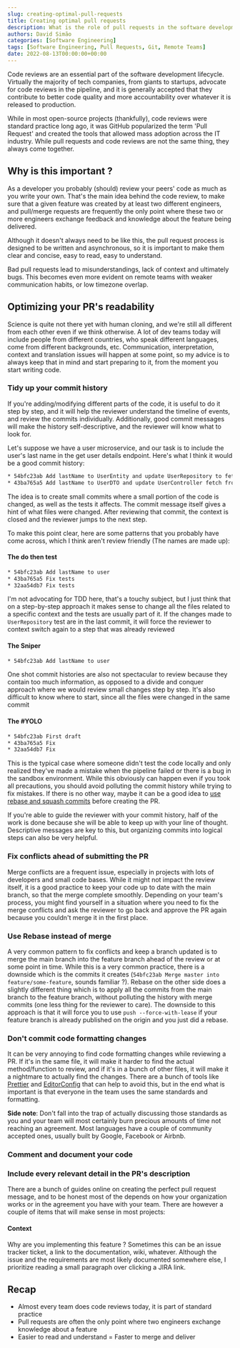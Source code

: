 ```yaml
---
slug: creating-optimal-pull-requests
title: Creating optimal pull requests
description: What is the role of pull requests in the software development lifecycle, why is it important to create good pull requests, and a simple set of opinionated guidelines to make them easy to read, understand and merge
authors: David Simão
categories: [Software Engineering]
tags: [Software Engineering, Pull Requests, Git, Remote Teams]
date: 2022-08-13T00:00:00+00:00
---
```


Code reviews are an essential part of the software development lifecycle. Virtually the majority of tech companies, from giants to startups, advocate for code reviews in the pipeline, and it is generally accepted that they contribute to better code quality and more accountability over whatever it is released to production.

While in most open-source projects (thankfully), code reviews were standard practice long ago, it was GitHub popularized the term 'Pull Request' and created the tools that allowed mass adoption across the IT industry. While pull requests and code reviews are not the same thing, they always come together.

## Why is this important ?

As a developer you probably (should) review your peers' code as much as you write your own. That's the main idea behind the code review, to make sure that a given feature was created by at least two different engineers, and pull/merge requests are frequently the only point where these two or more engineers exchange feedback and knowledge about the feature being delivered. 

Although it doesn't always need to be like this, the pull request process is designed to be written and asynchronous, so it is important to make them clear and concise, easy to read, easy to understand.

Bad pull requests lead to misunderstandings, lack of context and ultimately bugs. This becomes even more evident on remote teams with weaker communication habits, or low timezone overlap.

## Optimizing your PR's readability

Science is quite not there yet with human cloning, and we're still all different from each other even if we think otherwise. A lot of dev teams today will include people from different countries, who speak different languages, come from different backgrounds, etc. Communication, interpretation, context and translation issues will happen at some point, so my advice is to always keep that in mind and start preparing to it, from the moment you start writing code.

### Tidy up your commit history

If you're adding/modifying different parts of the code, it is useful to do it step by step, and it will help the reviewer understand the timeline of events, and review the commits individually. Additionally, good commit messages will make the history self-descriptive, and the reviewer will know what to look for. 

Let's suppose we have a user microservice, and our task is to include the user's last name in the get user details endpoint. Here's what I think it would be a good commit history:

```bash
* 54bfc23ab Add lastName to UserEntity and update UserRepository to fetch from db
* 43ba765a5 Add lastName to UserDTO and update UserController fetch from UserRepository
```

The idea is to create small commits where a small portion of the code is changed, as well as the tests it affects. The commit message itself gives a hint of what files were changed. After reviewing that commit, the context is closed and the reviewer jumps to the next step.

To make this point clear, here are some patterns that you probably have come across, which I think aren't review friendly (The names are made up):

#### The do then test
```bash
* 54bfc23ab Add lastName to user
* 43ba765a5 Fix tests
* 32aa54db7 Fix tests
```

I'm not advocating for TDD here, that's a touchy subject, but I just think that on a step-by-step approach it makes sense to change all the files related to a specific context and the tests are usually part of it. If the changes made to `UserRepository` test are in the last commit, it will force the reviewer to context switch again to a step that was already reviewed

#### The Sniper
```bash
* 54bfc23ab Add lastName to user
```

One shot commit histories are also not spectacular to review because they contain too much information, as opposed to a divide and conquer approach where we would review small changes step by step. It's also difficult to know where to start, since all the files were changed in the same commit

#### The #YOLO
```bash
* 54bfc23ab First draft
* 43ba765a5 Fix
* 32aa54db7 Fix
```

This is the typical case where someone didn't test the code locally and only realized they've made a mistake when the pipeline failed or there is a bug in the sandbox environment. While this obviously can happen even if you took all precautions, you should avoid polluting the commit history while trying to fix mistakes. If there is no other way, maybe it can be a good idea to [use rebase and squash commits](https://medium.com/@slamflipstrom/a-beginners-guide-to-squashing-commits-with-git-rebase-8185cf6e62ec) before creating the PR.

If you're able to guide the reviewer with your commit history, half of the work is done because she will be able to keep up with your line of thought. Descriptive messages are  key to this, but organizing commits into logical steps can also be very helpful.

### Fix conflicts ahead of submitting the PR

Merge conflicts are a frequent issue, especially in projects with lots of developers and small code bases. While it might not impact the review itself, it is a good practice to keep your code up to date with the main branch, so that the merge complete smoothly. Depending on your team's process, you might find yourself in a situation where you need to fix the merge conflicts and ask the reviewer to go back and approve the PR again because you couldn't merge it in the first place.

### Use Rebase instead of merge

A very common pattern to fix conflicts and keep a branch updated is to merge the main branch into the feature branch ahead of the review or at some point in time. While this is a very common practice, there is a downside which is the commits it creates (`54bfc23ab Merge master into feature/some-feature`, sounds familiar ?). Rebase on the other side does a slightly different thing which is to apply all the commits from the main branch to the feature branch, without polluting the history with merge commits (one less thing for the reviewer to care). The downside to this approach is that it will force you to use `push --force-with-lease` if your feature branch is already published on the origin and you just did a rebase.

### Don't commit code formatting changes

It can be very annoying to find code formatting changes while reviewing a PR. If it's in the same file, it will make it harder to find the actual method/function to review, and if it's in a bunch of other files, it will make it a nightmare to actually find the changes. There are a bunch of tools like [Prettier](https://prettier.io/) and [EditorConfig](https://editorconfig.org/) that can help to avoid this, but in the end what is important is that everyone in the team uses the same standards and formatting. 

**Side note**: Don't fall into the trap of actually discussing those standards as you and your team will most certainly burn precious amounts of time not reaching an agreement. Most languages have a couple of community accepted ones, usually built by Google, Facebook or Airbnb.

### Comment and document your code

### Include every relevant detail in the PR's description

There are a bunch of guides online on creating the perfect pull request message, and to be honest most of the depends on how your organization works or in the agreement you have with your team. There are however a couple of items that will make sense in most projects:

#### Context

Why are you implementing this feature ? Sometimes this can be an issue tracker ticket, a link to the documentation, wiki, whatever. Although the issue and the requirements are most likely documented somewhere else, I prioritize reading a small paragraph over clicking a JIRA link.




## Recap
- Almost every team does code reviews today, it is part of standard practice
- Pull requests are often the only point where two engineers exchange knowledge about a feature
- Easier to read and understand = Faster to merge and deliver
